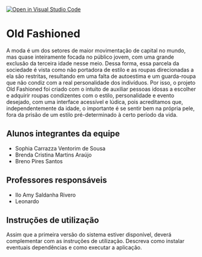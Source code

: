 [![Open in Visual Studio Code](https://classroom.github.com/assets/open-in-vscode-718a45dd9cf7e7f842a935f5ebbe5719a5e09af4491e668f4dbf3b35d5cca122.svg)](https://classroom.github.com/online_ide?assignment_repo_id=10811698&assignment_repo_type=AssignmentRepo)
# Old Fashioned
A moda é um dos setores de maior movimentação de capital no mundo, mas quase inteiramente focada no público jovem, com uma grande exclusão da terceira idade nesse meio. Dessa forma, essa parcela da sociedade é vista como não portadora de estilo e as roupas direcionadas a ela são restritas, resultando em uma falta de autoestima e um guarda-roupa que não condiz com a real personalidade dos indivíduos. Por isso, o projeto Old Fashioned foi criado com o intuito de auxiliar pessoas idosas a escolher e adquirir roupas condizentes com o estilo, personalidade e evento desejado, com uma interface acessível e lúdica, pois acreditamos que, independentemente da idade, o importante é se sentir bem na própria pele, fora da prisão de um estilo pré-determinado à certo período da vida.

## Alunos integrantes da equipe

* Sophia Carrazza Ventorim de Sousa
* Brenda Cristina Martins Araújo
* Breno Pires Santos

## Professores responsáveis

* Ilo Amy Saldanha Rivero
* Leonardo 

## Instruções de utilização

Assim que a primeira versão do sistema estiver disponível, deverá complementar com as instruções de utilização. Descreva como instalar eventuais dependências e como executar a aplicação.

